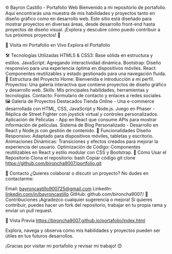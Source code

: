
🌐 Bayron Castillo - Portafolio Web
Bienvenido a mi repositorio de portafolio. Aquí encontrarás una muestra de mis habilidades y proyectos tanto en diseño gráfico como en desarrollo web. Este sitio está diseñado para mostrar proyectos en diversas áreas, desde desarrollo front-end hasta proyectos de diseño visual. ¡Explora y descubre cómo puedo contribuir a tus próximos proyectos! 🚀

🌟 Visita mi Portafolio en Vivo
Explora el Portafolio

🛠️ Tecnologías Utilizadas
HTML5 & CSS3: Base sólida en estructura y estilos.
JavaScript: Agregando interactividad dinámica.
Bootstrap: Diseño responsivo para una experiencia óptima en dispositivos móviles.
React: Componentes reutilizables y estado gestionado para una navegación fluida.
📂 Estructura del Proyecto
Home: Bienvenida e introducción a mi perfil.
Proyectos: Una galería interactiva que contiene proyectos de diseño gráfico y desarrollo web.
Skills: Mis principales habilidades, herramientas y tecnologías.
Contacto: Formulario de contacto y enlaces a redes sociales.
🖼️ Galería de Proyectos Destacados
Tienda Online - Una e-commerce desarrollada con HTML, CSS, JavaScript y Node.js.
Juego en Phaser - Réplica de Street Fighter con joystick virtual y controles personalizados.
Aplicación de Películas - App en React que consume APIs para mostrar información de películas.
Sistema de Blog Personalizado - Desarrollo en React y Node.js con gestión de contenido.
🚀 Funcionalidades
Diseño Responsivo: Adaptado para dispositivos móviles, tabletas y escritorio.
Animaciones Dinámicas: Transiciones y efectos creados para mejorar la experiencia del usuario.
Optimización de Código: Componentes reutilizables en React y estilo modular con CSS y Bootstrap.
📝 Cómo Usar el Repositorio
Clona el repositorio:
bash
Copiar código
git clone https://github.com/bironcha9007/portfolio.git

📧 Contacto
¿Quieres colaborar o discutir un proyecto? No dudes en contactarme:

Email: bayroncastillo900725@gmail.com
LinkedIn: [linkedin.com/in/bayroncastillo](https://www.linkedin.com/in/bayroncastillovg/)
GitHub: github.com/bironcha9007/
📌 Contribuciones
¡Agradezco cualquier sugerencia o mejora! Si quieres contribuir, puedes hacer un fork del repositorio, trabajar en tu propia rama y enviar un pull request.

🎨 Vista Previa  https://bironcha9007.github.io/portafolio/index.html

Explora, navega y observa cómo mis habilidades y proyectos pueden ser útiles en tus futuros desarrollos.

¡Gracias por visitar mi portafolio y revisar mi trabajo! 😊
